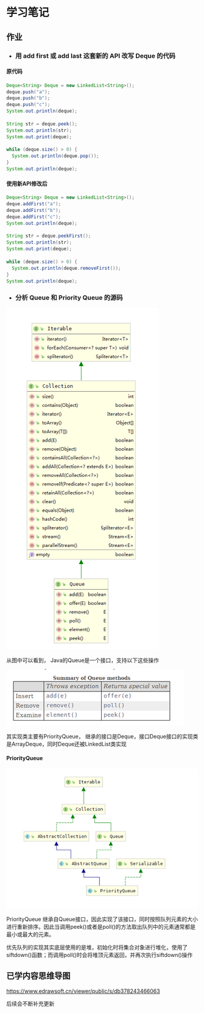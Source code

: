 # 学习笔记

## 作业

- ### 用 add first 或 add last 这套新的 API 改写 Deque 的代码

#### 原代码
```java
Deque<String> Deque = new LinkedList<String>();
deque.push("a");
deque.push("b");
deque.push("c");
System.out.println(deque);

String str = deque.peek();
System.out.println(str);
System.out.print(deque);

while (deque.size() > 0) { 
  System.out.println(deque.pop()); 
}
System.out.println(deque);
```

#### 使用新API修改后
```java
Deque<String> Deque = new LinkedList<String>();
deque.addFirst("a");
deque.addFirst("b");
deque.addFirst("c");
System.out.println(deque);

String str = deque.peekFirst();
System.out.println(str);
System.out.print(deque);

while (deque.size() > 0) { 
  System.out.println(deque.removeFirst()); 
}
System.out.println(deque);
```

- ### 分析 Queue 和 Priority Queue 的源码
![](.README_images/1e30f7b6.png)

从图中可以看到， Java的Queue是一个接口，支持以下这些操作

![](.README_images/92dba8a2.png)

其实现类主要有PriorityQueue， 继承的接口是Deque，接口Deque接口的实现类是ArrayDeque，同时Deque还被LinkedList类实现

#### PriorityQueue

![](.README_images/ea90ecfb.png)

PriorityQueue 继承自Queue接口，因此实现了该接口，同时按照队列元素的大小进行重新排序。因此当调用peek()或者是poll()的方法取出队列中的元素通常都是最小或最大的元素。

优先队列的实现其实底层使用的是堆，初始化时将集合对象进行堆化，使用了siftdown()函数；而调用poll()时会将堆顶元素返回，并再次执行siftdown()操作


## 已学内容思维导图

https://www.edrawsoft.cn/viewer/public/s/db378243466063

后续会不断补充更新

